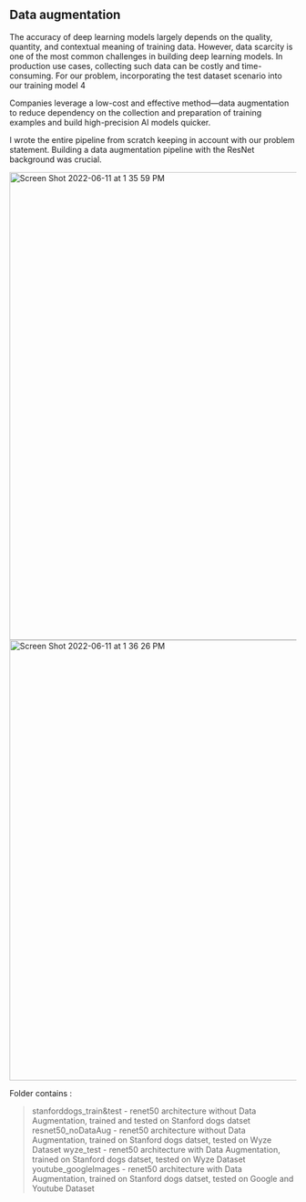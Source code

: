 
## Data augmentation 
The accuracy of deep learning models largely depends on the quality, quantity, and contextual meaning of training data. However, data scarcity is one of the most common challenges in building deep learning models. In production use cases, collecting such data can be costly and time-consuming. For our problem, incorporating the test dataset scenario into our training model 4

Companies leverage a low-cost and effective method—data augmentation to reduce dependency on the collection and preparation of training examples and build high-precision AI models quicker.

I wrote the entire pipeline from scratch keeping in account with our problem statement. Building a data augmentation pipeline with the ResNet background was crucial.

<img width="822" alt="Screen Shot 2022-06-11 at 1 35 59 PM" src="https://user-images.githubusercontent.com/50242614/173204060-47e2204d-9485-45eb-9500-a0aaac66d944.png">


<img width="774" alt="Screen Shot 2022-06-11 at 1 36 26 PM" src="https://user-images.githubusercontent.com/50242614/173204076-fd9c662e-d702-4eab-83c8-29b6c8179dcd.png">


Folder contains :
> stanforddogs_train&test - renet50 architecture without Data Augmentation, trained and tested on Stanford dogs datset 
> resnet50_noDataAug - renet50 architecture without Data Augmentation, trained on Stanford dogs datset, tested on Wyze Dataset
> wyze_test - renet50 architecture with Data Augmentation, trained on Stanford dogs datset, tested on Wyze Dataset
> youtube_googleImages - renet50 architecture with Data Augmentation, trained on Stanford dogs datset, tested on Google and Youtube Dataset
